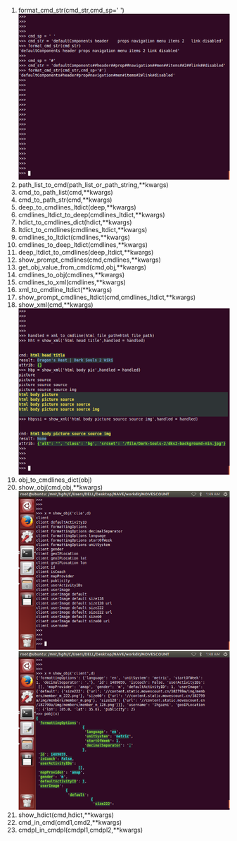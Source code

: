 1. format_cmd_str(cmd_str,cmd_sp=' ')
![](Images/hdict_cmdline.format_cmd_str_1.png)  
2. path_list_to_cmd(path_list_or_path_string,**kwargs)  
3. cmd_to_path_list(cmd,**kwargs)
4. cmd_to_path_str(cmd,**kwargs)
5. deep_to_cmdlines_ltdict(deep,**kwargs)
6. cmdlines_ltdict_to_deep(cmdlines_ltdict,**kwargs)
7. hdict_to_cmdlines_dict(hdict,**kwargs)
8. ltdict_to_cmdlines(cmdlines_ltdict,**kwargs)
9. cmdlines_to_ltdict(cmdlines,**kwargs)
10. cmdlines_to_deep_ltdict(cmdlines,**kwargs)
11. deep_ltdict_to_cmdlines(deep_ltdict,**kwargs)
12. show_prompt_cmdlines(cmd,cmdlines,**kwargs)
13. get_obj_value_from_cmd(cmd,obj,**kwargs)
14. cmdlines_to_obj(cmdlines,**kwargs)
15. cmdlines_to_xml(cmdlines,**kwargs)  
16. xml_to_cmdline_ltdict(**kwargs)  
17. show_prompt_cmdlines_ltdict(cmd,cmdlines_ltdict,**kwargs)  
18. show_xml(cmd,**kwargs)  
![](Images/hdict_cmdline.show_xml.png)  
19. obj_to_cmdlines_dict(obj)
20. show_obj(cmd,obj,**kwargs)
![](Images/hdict_cmdline.show_obj_1.png) 
![](Images/hdict_cmdline.show_obj_2.png) 
21. show_hdict(cmd,hdict,**kwargs)
22. cmd_in_cmd(cmd1,cmd2,**kwargs)
23. cmdpl_in_cmdpl(cmdpl1,cmdpl2,**kwargs)


